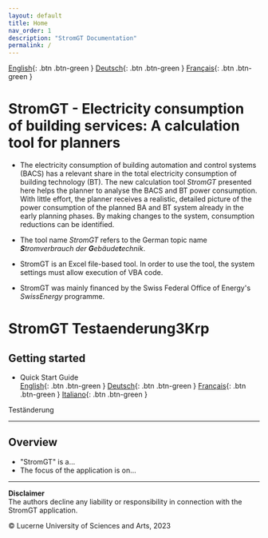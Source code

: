 ```yaml
---
layout: default
title: Home
nav_order: 1
description: "StromGT Documentation"
permalink: /
---
```


 [English](https://hslu-ige-laes.github.io/StromGTPublic/index.md){: .btn .btn-green }  [Deutsch](https://hslu-ige-laes.github.io/StromGTPublic/indexde){: .btn .btn-green }  [Français](https://hslu-ige-laes.github.io/StromGTPublic/indexfr){: .btn .btn-green }


# StromGT - Electricity consumption of building services: A calculation tool for planners
- The electricity consumption of building automation and control systems (BACS) has a relevant share in the total electricity consumption of building technology (BT). The new calculation tool _StromGT_ presented here helps the planner to analyse the BACS and BT power consumption. With little effort, the planner receives a realistic, detailed picture of the power consumption of the planned BA and BT system already in the early planning phases. By making changes to the system, consumption reductions can be identified.

- The tool name _StromGT_ refers to the German topic name _**S**tromverbrauch der **G**ebäude**t**echnik_.

- StromGT is an Excel file-based tool. In order to use the tool, the system settings must allow execution of VBA code.

- StromGT was mainly financed by the Swiss Federal Office of Energy's _SwissEnergy_ programme.






# StromGT Testaenderung3Krp
## Getting started
- Quick Start Guide<br>
  [English](https://hslu-ige-laes.github.io/StromGTPublic/docs/quickStartGuide/en/){: .btn .btn-green }  [Deutsch](https://hslu-ige-laes.github.io/StromGTPublic/docs/quickStartGuide/de/){: .btn .btn-green }  [Français](https://hslu-ige-laes.github.io/StromGTPublic/docs/quickStartGuide/fr/){: .btn .btn-green }  [Italiano](https://hslu-ige-laes.github.io/StromGTPublic/docs/quickStartGuide/it/){: .btn .btn-green }

Teständerung

<hr>

## Overview
- "StromGT" is a...
- The focus of the application is on...

<hr>


**Disclaimer**<br>
The authors decline any liability or responsibility in connection with the StromGT application.

&copy; Lucerne University of Sciences and Arts, 2023
